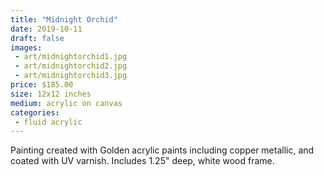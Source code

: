 ```yaml
---
title: "Midnight Orchid"
date: 2019-10-11
draft: false
images:
 - art/midnightorchid1.jpg
 - art/midnightorchid2.jpg
 - art/midnightorchid3.jpg
price: $185.00
size: 12x12 inches
medium: acrylic on canvas
categories:
 - fluid acrylic
---
```


Painting created with Golden acrylic paints including copper metallic, and coated with UV varnish. Includes 1.25" deep, white wood frame.

